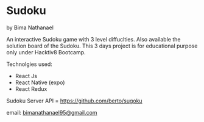 # Sudoku

by Bima Nathanael

An interactive Sudoku game with 3 level diffuclties. Also available the solution board of the Sudoku.
This 3 days project is for educational purpose only under Hacktiv8 Bootcamp.

Technolgies used: 
* React Js 
* React Native (expo)
* React Redux 

Sudoku Server API = https://github.com/berto/sugoku

email:
bimanathanael95@gmail.com
